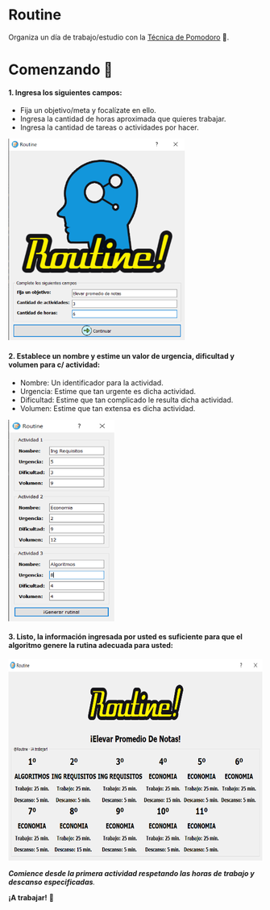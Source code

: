 # Routine
Organiza un día de trabajo/estudio con la [Técnica de Pomodoro](https://es.wikipedia.org/wiki/T%C3%A9cnica_Pomodoro) 🍅.
# Comenzando 🚀

#### 1. Ingresa los siguientes campos:
- Fija un objetivo/meta y focalízate en ello.
- Ingresa la cantidad de horas aproximada que quieres trabajar.
- Ingresa la cantidad de tareas o actividades por hacer.
<img src="https://github.com/r3gor/Routine/blob/master/img/ss/ss1.png" data-canonical-src="https://github.com/r3gor/Routine/blob/master/img/ss/ss1.png" width="350" height="400" />

#### 2. Establece un nombre y estime un valor de urgencia, dificultad y volumen para c/ actividad:
- Nombre: Un identificador para la actividad.
- Urgencia: Estime que tan urgente es dicha actividad.
- Dificultad: Estime que tan complicado le resulta dicha actividad.
- Volumen: Estime que tan extensa es dicha actividad.
<img src="https://github.com/r3gor/Routine/blob/master/img/ss/ss2.png" data-canonical-src="https://github.com/r3gor/Routine/blob/master/img/ss/ss1.png" width="210" height="400" />

#### 3. Listo, la información ingresada por usted es suficiente para que el algoritmo genere la rutina adecuada para usted: 

<img src="https://github.com/r3gor/Routine/blob/master/img/ss/ss3.png" data-canonical-src="https://github.com/r3gor/Routine/blob/master/img/ss/ss1.png" width="700" height="400" />

_**Comience desde la primera actividad respetando las horas de trabajo y descanso especificadas**._

**¡A trabajar!** 🧠
